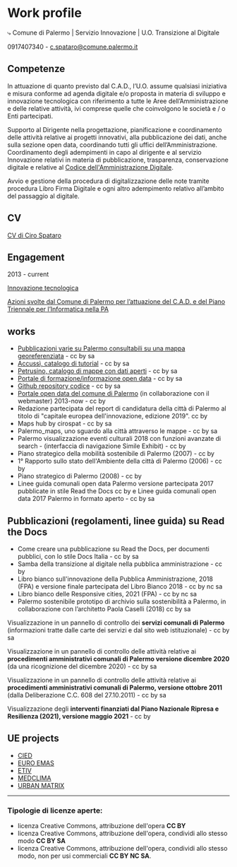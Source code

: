# Work profile
⤷ Comune di Palermo | Servizio Innovazione | U.O. Transizione al Digitale 

0917407340 - c.spataro@comune.palermo.it

## Competenze
In attuazione di quanto previsto dal C.A.D., l’U.O. assume qualsiasi iniziativa e misura conforme ad agenda digitale e/o proposta in materia di sviluppo e innovazione tecnologica con riferimento a tutte le Aree dell’Amministrazione e delle relative attività, ivi comprese quelle che coinvolgono le società e / o Enti partecipati.

Supporto al Dirigente nella progettazione, pianificazione e coordinamento delle attività relative ai progetti innovativi, alla pubblicazione dei dati, anche sulla sezione open data, coordinando tutti gli uffici dell’Amministrazione. Coordinamento degli adempimenti in capo al dirigente e al servizio Innovazione relativi in materia di pubblicazione, trasparenza, conservazione digitale e relative al [Codice dell'Amministrazione Digitale](https://docs.italia.it/italia/piano-triennale-ict/codice-amministrazione-digitale-docs/it/v2021-07-30/index.html).

Avvio e gestione della procedura di digitalizzazione delle note tramite procedura Libro Firma Digitale e ogni altro adempimento relativo all’ambito del passaggio al digitale.

## CV
[CV di Ciro Spataro](profilo/cv.md)

## Engagement
2013 - current

[Innovazione tecnologica](comune-palermo/opendata-innovazione.md)

[Azioni svolte dal Comune di Palermo per l’attuazione del C.A.D. e del Piano Triennale per l’Informatica nella PA](comune-palermo/attuazione-cad.md)

## works
- [Pubblicazioni varie su Palermo consultabili su una mappa georeferenziata](https://umap.openstreetmap.fr/it/map/pubblicazioni-sul-territorio-di-palermo_137398) - cc by sa 
- [Accussì, catalogo di tutorial](http://accussi.opendatasicilia.it/)  - cc by sa
- [Petrusino, catalogo di mappe con dati aperti](http://petrusino.opendatasicilia.it/) - cc by sa 
- [Portale di formazione/informazione open data](https://sites.google.com/view/opendataformazione) - cc by sa 
- [Github repository codice](https://github.com/cirospat) - cc by sa 
- [Portale open data del comune di Palermo](http://opendata.comune.palermo.it/) (in collaborazione con il webmaster) 2013-now - cc by 
- Redazione partecipata del report di candidatura della città di Palermo al titolo di "capitale europea dell'innovazione, edizione 2019". cc by
- Maps hub by cirospat  - cc by sa 
- Palermo_maps, uno sguardo alla città attraverso le mappe - cc by sa 
- Palermo visualizzazione eventi culturali 2018 con funzioni avanzate di search - (interfaccia di navigazione Simile Exhibit) - cc by 
- Piano strategico della mobilità sostenibile di Palermo (2007) - cc by 
- 1° Rapporto sullo stato dell'Ambiente della città di Palermo (2006) - cc by 
- Piano strategico di Palermo (2008) - cc by 
- Linee guida comunali open data Palermo versione partecipata 2017 pubblicate in stile Read the Docs cc by e Linee guida comunali open data 2017 Palermo in formato aperto - cc by sa

## Pubblicazioni (regolamenti, linee guida) su Read the Docs 
- Come creare una pubblicazione su Read the Docs, per documenti pubblici, con lo stile Docs Italia - cc by sa 
- Samba della transizione al digitale nella pubblica amministrazione - cc by 
- Libro bianco sull'innovazione della Pubblica Amministrazione, 2018 (FPA) e versione finale partecipata del Libro Bianco 2018 - cc by nc sa 
- Libro bianco delle Responsive cities, 2021 (FPA) - cc by nc sa 
- Palermo sostenibile prototipo di archivio sulla sostenibilità a Palermo, in collaborazione con l’architetto Paola Caselli (2018) cc by sa

Visualizzazione in un pannello di controllo dei **servizi comunali di Palermo** (informazioni tratte dalle carte dei servizi e dal sito web istituzionale) - cc by sa 

Visualizzazione in un pannello di controllo delle attività relative ai **procedimenti amministrativi comunali di Palermo versione dicembre 2020** (da una ricognizione del dicembre 2020) - cc by sa 

Visualizzazione in un pannello di controllo delle attività relative ai **procedimenti amministrativi comunali di Palermo, versione ottobre 2011** (dalla Deliberazione C.C. 608 del 27.10.2011) - cc by sa 

Visualizzazione degli **interventi finanziati dal Piano Nazionale Ripresa e Resilienza (2021), versione maggio 2021** - cc by 


## UE projects
- [CIED](http://poieinkaiprattein.org/cied/)
- [EURO EMAS](http://ec.europa.eu/environment/life/project/Projects/index.cfm?fuseaction=search.dspPage&n_proj_id=778&docType=pdf)
- [ETIV](http://slideplayer.com/slide/4835066/)
- [MEDCLIMA](http://bit.ly/medclima)
- [URBAN MATRIX](http://www.eurocities.eu/eurocities/projects/URBAN-MATRIX-Targeted-Knowledge-Exchange-on-Urban-Sustainability&tpl=home)

---

### Tipologie di licenze aperte:
- licenza Creative Commons, attribuzione dell'opera **CC BY** 
- licenza Creative Commons, attribuzione dell'opera, condividi allo stesso modo **CC BY SA** 
- licenza Creative Commons, attribuzione dell'opera, condividi allo stesso modo, non per usi commerciali **CC BY NC SA**.
